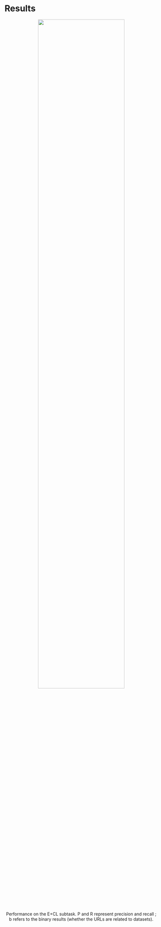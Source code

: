 # Results

<div container align="center">
    <img src="/DL4KG-E+CL.png" width="75%" height="75%">
    <div text-xl>
        <carbon:arrow-up />Performance on the E+CL subtask. P and R represent precision and recall ;<br> b refers to the binary results (whether the URLs are related to datasets). 
    </div>

</div>
